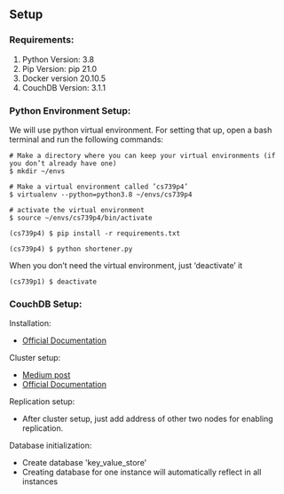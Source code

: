 ## Setup

### Requirements:

1. Python Version: 3.8
2. Pip Version: pip 21.0
3. Docker version 20.10.5
4. CouchDB Version: 3.1.1

### Python Environment Setup:

We will use python virtual environment. For setting that up, open a bash terminal and run the following commands:

```
# Make a directory where you can keep your virtual environments (if you don’t already have one)
$ mkdir ~/envs
```

 ```
# Make a virtual environment called ’cs739p4’
$ virtualenv --python=python3.8 ~/envs/cs739p4
```

```
# activate the virtual environment
$ source ~/envs/cs739p4/bin/activate
```

```
(cs739p4) $ pip install -r requirements.txt
```

```
(cs739p4) $ python shortener.py
```

When you don’t need the virtual environment, just ‘deactivate’ it

```
(cs739p1) $ deactivate
```

### CouchDB Setup:

Installation: 
- [Official Documentation](https://docs.couchdb.org/en/stable/install/docker.html)

Cluster setup:
- [Medium post](https://medium.com/@singinjon/cluster-couchdb-2-and-docker-on-localhost-f0490649d960)
- [Official Documentation](https://docs.couchdb.org/en/stable/setup/cluster.html)

Replication setup:
- After cluster setup, just add address of other two nodes for enabling replication.

Database initialization:
- Create database 'key_value_store'
- Creating database for one instance will automatically reflect in all instances
